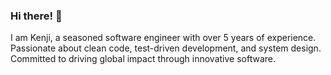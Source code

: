 ### Hi there! 👋



<!--
**kenjihikmatullah/kenjihikmatullah** is a ✨ _special_ ✨ repository because its `README.md` (this file) appears on your GitHub profile.

Here are some ideas to get you started:

- 🔭 I’m currently working on ...
- 🌱 I’m currently learning ...
- 👯 I’m looking to collaborate on ...
- 🤔 I’m looking for help with ...
- 💬 Ask me about ...
- 📫 How to reach me: ...
- 😄 Pronouns: ...
- ⚡ Fun fact: ...
-->

I am Kenji, a seasoned software engineer with over 5 years of experience. Passionate about clean code, test-driven development, and system design. Committed to driving global impact through innovative software.
